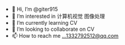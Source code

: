 - 👋 Hi, I’m @giter915
- 👀 I’m interested in 计算机视觉 图像处理
- 🌱 I’m currently learning CV
- 💞️ I’m looking to collaborate on CV
- 📫 How to reach me ...1332792512@qq.com

<!---
giter915/giter915 is a ✨ special ✨ repository because its `README.md` (this file) appears on your GitHub profile.
You can click the Preview link to take a look at your changes.
--->
